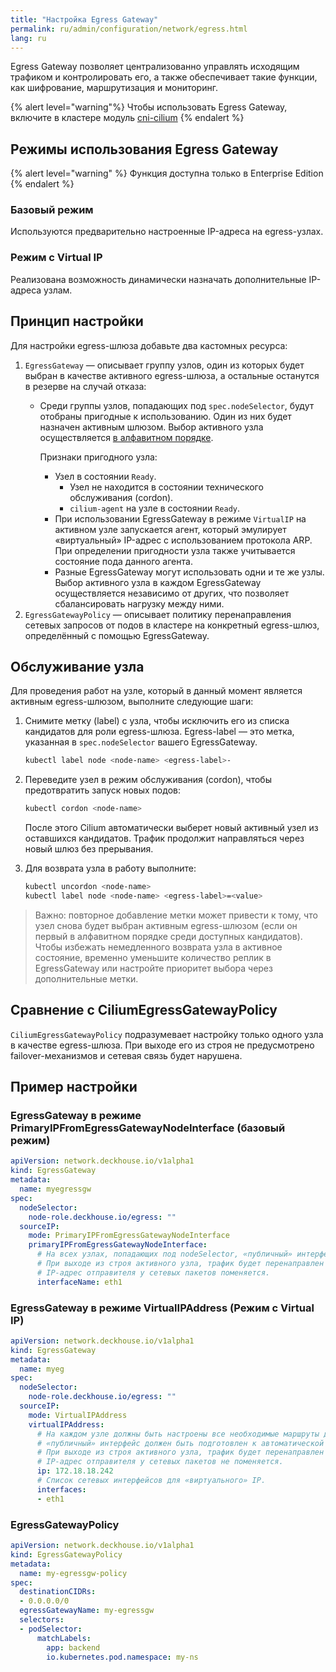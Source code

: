 ```yaml
---
title: "Настройка Egress Gateway"
permalink: ru/admin/configuration/network/egress.html
lang: ru
---
```


Egress Gateway позволяет централизованно управлять исходящим трафиком и контролировать его, а также обеспечивает такие функции, как шифрование, маршрутизация и мониторинг.

{% alert level="warning"%}
Чтобы использовать Egress Gateway, включите в кластере модуль [cni-cilium](../../reference/mc/cni-cilium/)
{% endalert %}

<!-- Перенесено с небольшими доработками из https://deckhouse.ru/products/kubernetes-platform/documentation/latest/modules/cni-cilium/#%D0%B8%D1%81%D0%BF%D0%BE%D0%BB%D1%8C%D0%B7%D0%BE%D0%B2%D0%B0%D0%BD%D0%B8%D0%B5-egress-gateway -->

## Режимы использования Egress Gateway

{% alert level="warning" %}
Функция доступна только в Enterprise Edition
{% endalert %}

### Базовый режим

Используются предварительно настроенные IP-адреса на egress-узлах.

<div data-presentation="../../presentations/cni-cilium/egressgateway_base_ru.pdf"></div>
<!--- Source: https://docs.google.com/presentation/d/12l4w9ZS3Hpax1B7eOptm2dQX55VVAFzRTtyihw4Ie0c/ --->

### Режим с Virtual IP

Реализована возможность динамически назначать дополнительные IP-адреса узлам.

<div data-presentation="../../presentations/cni-cilium/egressgateway_virtualip_ru.pdf"></div>
<!--- Source: https://docs.google.com/presentation/d/1tmhbydjpCwhNVist9RT6jzO1CMpc-G1I7rczmdLzV8E/ --->

<!-- Перенесено с небольшими доработками из https://deckhouse.ru/products/kubernetes-platform/documentation/latest/modules/cni-cilium/examples.html#egress-gateway -->

## Принцип настройки

Для настройки egress-шлюза добавьте два кастомных ресурса:

1. `EgressGateway` — описывает группу узлов, один из которых будет выбран в качестве активного egress-шлюза, а остальные останутся в резерве на случай отказа:
   - Среди группы узлов, попадающих под `spec.nodeSelector`, будут отобраны пригодные к использованию. Один из них будет назначен активным шлюзом. Выбор активного узла осуществляется [в алфавитном порядке](https://docs.cilium.io/en/latest/network/egress-gateway/egress-gateway/index.html#selecting-and-configuring-the-gateway-node).

     Признаки пригодного узла:
     - Узел в состоянии `Ready`.
       - Узел не находится в состоянии технического обслуживания (cordon).
       - `cilium-agent` на узле в состоянии `Ready`.
     - При использовании EgressGateway в режиме `VirtualIP` на активном узле запускается агент, который эмулирует «виртуальный» IP-адрес с использованием протокола ARP. При определении пригодности узла также учитывается состояние пода данного агента.
     - Разные EgressGateway могут использовать одни и те же узлы. Выбор активного узла в каждом EgressGateway осуществляется независимо от других, что позволяет сбалансировать нагрузку между ними.
1. `EgressGatewayPolicy` — описывает политику перенаправления сетевых запросов от подов в кластере на конкретный egress-шлюз, определённый с помощью EgressGateway.

## Обслуживание узла

Для проведения работ на узле, который в данный момент является активным egress-шлюзом, выполните следующие шаги:

1. Снимите метку (label) с узла, чтобы исключить его из списка кандидатов для роли egress-шлюза. Egress-label — это метка, указанная в `spec.nodeSelector` вашего EgressGateway.

    ```bash
    kubectl label node <node-name> <egress-label>-
    ```

1. Переведите узел в режим обслуживания (cordon), чтобы предотвратить запуск новых подов:

    ```bash
    kubectl cordon <node-name>
    ```

    После этого Cilium автоматически выберет новый активный узел из оставшихся кандидатов.
    Трафик продолжит направляться через новый шлюз без прерывания.

1. Для возврата узла в работу выполните:

    ```bash
    kubectl uncordon <node-name>
    kubectl label node <node-name> <egress-label>=<value>
    ```

> Важно: повторное добавление метки может привести к тому, что узел снова будет выбран активным egress-шлюзом (если он первый в алфавитном порядке среди доступных кандидатов).
Чтобы избежать немедленного возврата узла в активное состояние, временно уменьшите количество реплик в EgressGateway или настройте приоритет выбора через дополнительные метки.

## Сравнение с CiliumEgressGatewayPolicy

`CiliumEgressGatewayPolicy` подразумевает настройку только одного узла в качестве egress-шлюза. При выходе его из строя не предусмотрено failover-механизмов и сетевая связь будет нарушена.

## Пример настройки

### EgressGateway в режиме PrimaryIPFromEgressGatewayNodeInterface (базовый режим)

```yaml
apiVersion: network.deckhouse.io/v1alpha1
kind: EgressGateway
metadata:
  name: myegressgw
spec:
  nodeSelector:
    node-role.deckhouse.io/egress: ""
  sourceIP:
    mode: PrimaryIPFromEgressGatewayNodeInterface
    primaryIPFromEgressGatewayNodeInterface:
      # На всех узлах, попадающих под nodeSelector, «публичный» интерфейс должен называться одинаково.
      # При выходе из строя активного узла, трафик будет перенаправлен через резервный и
      # IP-адрес отправителя у сетевых пакетов поменяется.
      interfaceName: eth1
```

### EgressGateway в режиме VirtualIPAddress (Режим с Virtual IP)

```yaml
apiVersion: network.deckhouse.io/v1alpha1
kind: EgressGateway
metadata:
  name: myeg
spec:
  nodeSelector:
    node-role.deckhouse.io/egress: ""
  sourceIP:
    mode: VirtualIPAddress
    virtualIPAddress:
      # На каждом узле должны быть настроены все необходимые маршруты для доступа на все внешние публичные сервисы,
      # «публичный» интерфейс должен быть подготовлен к автоматической настройке «виртуального» IP в качестве дополнительного (secondary) IP-адреса.
      # При выходе из строя активного узла, трафик будет перенаправлен через резервный и
      # IP-адрес отправителя у сетевых пакетов не поменяется.
      ip: 172.18.18.242
      # Список сетевых интерфейсов для «виртуального» IP.
      interfaces:
      - eth1
```

### EgressGatewayPolicy

```yaml
apiVersion: network.deckhouse.io/v1alpha1
kind: EgressGatewayPolicy
metadata:
  name: my-egressgw-policy
spec:
  destinationCIDRs:
  - 0.0.0.0/0
  egressGatewayName: my-egressgw
  selectors:
  - podSelector:
      matchLabels:
        app: backend
        io.kubernetes.pod.namespace: my-ns
```

